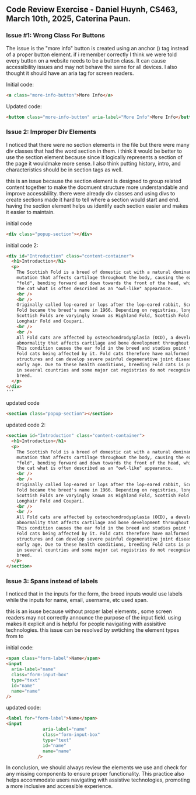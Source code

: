 ## Code Review Exercise - Daniel Huynh, CS463, March 10th, 2025, Caterina Paun.

### Issue #1: Wrong Class For Buttons

The issue is the "more info" button is created using an anchor (<a>) tag instead of a proper button element. if i remember correctly I think we were told every button on a website needs to be a button class. It can cause accessibility issues and may not behave the same for all devices. I also thought it should have an aria tag for screen readers.

Initial code:

```html
<a class="more-info-button">More Info</a>
```

Updated code:

```html
<button class="more-info-button" aria-label="More Info">More Info</button>
```

### Issue 2: Improper Div Elements

I noticed that there were no section elements in the file but there were many div classes that had the word section in them.
i think it would be better to use the section element because since it logically represents a section of the page it wouldmake more sense. I also think putting history, intro, and characteristics should be in section tags as well.

this is an issue because the section element is designed to group related content together to make the docmuent structure more understandable and improve accessbiility. there were already div classes and using divs to create sections made it hard to tell where a section would start and end. having the section element helps us identify each section easier and makes it easier to maintain.

initial code

```html
<div class="popup-section"></div>
```

initial code 2:

```html
<div id="Introduction" class="content-container">
  <h1>Introduction</h1>
  <p>
    The Scottish Fold is a breed of domestic cat with a natural dominant gene
    mutation that affects cartilage throughout the body, causing the ears to
    "fold", bending forward and down towards the front of the head, which gives
    the cat what is often described as an "owl-like" appearance.
    <br />
    <br />
    Originally called lop-eared or lops after the lop-eared rabbit, Scottish
    Fold became the breed's name in 1966. Depending on registries, longhaired
    Scottish Folds are varyingly known as Highland Fold, Scottish Fold Longhair,
    Longhair Fold and Coupari.
    <br />
    <br />
    All Fold cats are affected by osteochondrodysplasia (OCD), a developmental
    abnormality that affects cartilage and bone development throughout the body.
    This condition causes the ear fold in the breed and studies point to all
    Fold cats being affected by it. Fold cats therefore have malformed bone
    structures and can develop severe painful degenerative joint diseases at an
    early age. Due to these health conditions, breeding Fold cats is prohibited
    in several countries and some major cat registries do not recognise the cat
    breed.
  </p>
</div>
'''
```

updated code

```html
<section class="popup-section"></section>
```

updated code 2:

```html
<section id="Introduction" class="content-container">
  <h1>Introduction</h1>
  <p>
    The Scottish Fold is a breed of domestic cat with a natural dominant gene
    mutation that affects cartilage throughout the body, causing the ears to
    "fold", bending forward and down towards the front of the head, which gives
    the cat what is often described as an "owl-like" appearance.
    <br />
    <br />
    Originally called lop-eared or lops after the lop-eared rabbit, Scottish
    Fold became the breed's name in 1966. Depending on registries, longhaired
    Scottish Folds are varyingly known as Highland Fold, Scottish Fold Longhair,
    Longhair Fold and Coupari.
    <br />
    <br />
    All Fold cats are affected by osteochondrodysplasia (OCD), a developmental
    abnormality that affects cartilage and bone development throughout the body.
    This condition causes the ear fold in the breed and studies point to all
    Fold cats being affected by it. Fold cats therefore have malformed bone
    structures and can develop severe painful degenerative joint diseases at an
    early age. Due to these health conditions, breeding Fold cats is prohibited
    in several countries and some major cat registries do not recognise the cat
    breed.
  </p>
</section>
```

### Issue 3: Spans instead of labels

I noticed that in the inputs for the form, the breed inputs would use labels while the inputs for name, email, username, etc used span.

this is an isuse because without proper label elements , some screen readers may not correctly announce the purpose of the input field. using <label> makes it explicit and is helpful for people navigating with assisitive technologies. this issue can be resolved by swtiching the element types from <span class> to <label for>

initial code:

```html
<span class="form-label">Name</span>
<input
  aria-label="name"
  class="form-input-box"
  type="text"
  id="name"
  name="name"
/>
```

updated code:

```html
<label for="form-label">Name</span>
<input
              aria-label="name"
              class="form-input-box"
              type="text"
              id="name"
              name="name"
            />
```

In conclusion, we should always review the elements we use and check for any missing components to ensure proper functionality. This practice also helps accommodate users navigating with assistive technologies, promoting a more inclusive and accessible experience.

